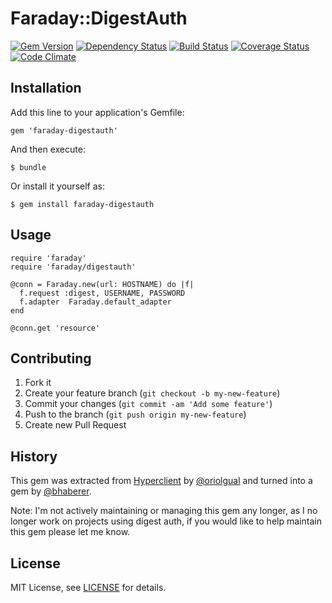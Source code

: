 # Faraday::DigestAuth

[![Gem Version](https://badge.fury.io/rb/faraday-digestauth.png)](http://badge.fury.io/rb/faraday-digestauth)
[![Dependency Status](https://gemnasium.com/bhaberer/faraday-digestauth.png)](https://gemnasium.com/bhaberer/faraday-digestauth)
[![Build Status](https://travis-ci.org/bhaberer/faraday-digestauth.png?branch=master)](https://travis-ci.org/bhaberer/faraday-digestauth)
[![Coverage Status](https://coveralls.io/repos/bhaberer/faraday-digestauth/badge.png?branch=master)](https://coveralls.io/r/bhaberer/faraday-digestauth?branch=master)
[![Code Climate](https://codeclimate.com/github/bhaberer/faraday-digestauth.png)](https://codeclimate.com/github/bhaberer/faraday-digestauth)

## Installation

Add this line to your application's Gemfile:

    gem 'faraday-digestauth'

And then execute:

    $ bundle

Or install it yourself as:

    $ gem install faraday-digestauth

## Usage

```
require 'faraday'
require 'faraday/digestauth'

@conn = Faraday.new(url: HOSTNAME) do |f|
  f.request :digest, USERNAME, PASSWORD
  f.adapter  Faraday.default_adapter
end

@conn.get 'resource'
```

## Contributing

1. Fork it
2. Create your feature branch (`git checkout -b my-new-feature`)
3. Commit your changes (`git commit -am 'Add some feature'`)
4. Push to the branch (`git push origin my-new-feature`)
5. Create new Pull Request

## History

This gem was extracted from [Hyperclient](https://github.com/codegram/hyperclient) by [@oriolgual](https://github.com/oriolgual) and turned into a gem by [@bhaberer](https://github.com/bhaberer). 

Note: I'm not actively maintaining or managing this gem any longer, as I no longer work on projects using digest auth, if you would like to help maintain this gem please let me know. 

## License

MIT License, see [LICENSE](LICENSE.txt) for details.

